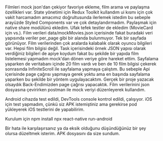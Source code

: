 Filmleri mock json'dan çekiyor favoriye ekleme, film arama ve paylaşma özellikleri var.
State yönetimi için Redux Toolkit kullandım ui kısmı için çok vakit harcamadım amacımız doğrultusunda ilerlemek istedim bu sebeple arayüzde Styled Components var ve çok detaylandırmadım.
Paylaşmak için native share modülünü ekledim. Ufak tefek testler de ekledim (MovieCard için vs.).
Film verileri data/mockMovies.json içerisinde fakat buradaki veri yapısında veriler per_page gibi bir alanda bulunmuyor. Tek bir sayfada görünüyor. Film verilerinden çok aralarda kalabalık olarak oyuncu bilgileri var. Hepsi film bilgisi değil. Task içerisindeki örnek JSON yapısı olarak verdiğiniz bilgileri de apiye koydum fakat bu şekilde bir yapıda film listelemesi yapmadım mock'dan dönen veriye göre hareket ettim. Sayfalama yaparken de veritabanı içinde 20 film vardı ve ben de 10 film bilgisi çekerek sonrasında InfiniteScroll ile sayfalama yapmaya çalıştım. Bu sebeple Api içerisinde page çağrısı yapmaya gerek yoktu ama en başında sayfalama yaparken bu şekilde bir yöntem uygulayacaktım. Gerçek bir proje yazacak olsaydık Back-Endimizden page çağrısı yapacaktık. Film verilerinini json dosyasına çevirirken postman ile mock veriyi düzenleyerek kullandım.

Android cihazda test edildi, DevTools console kontrol edildi, çalışıyor.
iOS için test yapmadım, çünkü siz APK istemiştiniz ama gerekirse pod yükleyerek iOS testlerini de yapabilirim.

Kurulum için npm install
npx react-native run-android

Bir hata ile karşılaşırsanız ya da eksik olduğunu düşündüğünüz bir şey olursa düzeltmek isterim.
APK dosyasını da size sundum.
